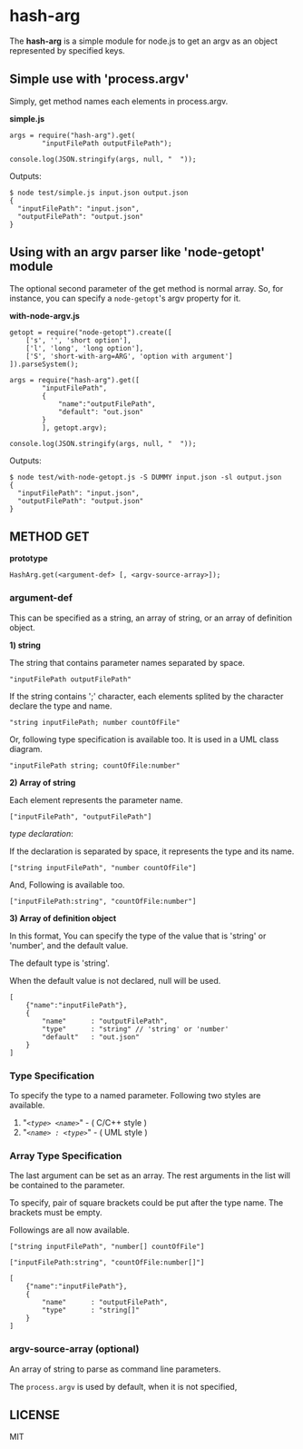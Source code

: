 hash-arg 
========

The __hash-arg__ is a simple module for node.js to get
an argv as an object represented by specified keys.


## Simple use with 'process.argv'

Simply, get method names each elements in process.argv.

__simple.js__

```
args = require("hash-arg").get(
        "inputFilePath outputFilePath");

console.log(JSON.stringify(args, null, "  "));
```

Outputs:

```
$ node test/simple.js input.json output.json
{
  "inputFilePath": "input.json",
  "outputFilePath": "output.json"
}
```

## Using with an argv parser like 'node-getopt' module

The optional second parameter of the get method is normal array.
So, for instance, you can specify a `node-getopt`'s argv property for it.

__with-node-argv.js__

```
getopt = require("node-getopt").create([
    ['s', '', 'short option'],
    ['l', 'long', 'long option'],
    ['S', 'short-with-arg=ARG', 'option with argument']
]).parseSystem();

args = require("hash-arg").get([
        "inputFilePath",
        {
            "name":"outputFilePath",
            "default": "out.json"
        }
        ], getopt.argv);

console.log(JSON.stringify(args, null, "  "));
```

Outputs:

```
$ node test/with-node-getopt.js -S DUMMY input.json -sl output.json
{
  "inputFilePath": "input.json",
  "outputFilePath": "output.json"
}
```

## METHOD GET

__prototype__

`HashArg.get(<argument-def> [, <argv-source-array>]);`

### argument-def

This can be specified as a string, an array of string,
or an array of definition object.

__1) string__

The string that contains parameter names separated by space.

```
"inputFilePath outputFilePath"
```

If the string contains ';' character, each elements splited by the character declare the type and name.

```
"string inputFilePath; number countOfFile"
```

Or, following type specification is available too.
It is used in a UML class diagram.

```
"inputFilePath string; countOfFile:number"
```

__2) Array of string__

Each element represents the parameter name.

```
["inputFilePath", "outputFilePath"]
```

_type declaration_:

If the declaration is separated by space, it represents the type and its name.

```
["string inputFilePath", "number countOfFile"]
```

And, Following is available too.

```
["inputFilePath:string", "countOfFile:number"]
```

__3) Array of definition object__

In this format, You can specify the type of the value that is 'string' or 'number', and the default value.

The default type is 'string'.

When the default value is not declared, null will be used.

```
[
    {"name":"inputFilePath"},
    {
        "name"      : "outputFilePath",
        "type"      : "string" // 'string' or 'number'
        "default"   : "out.json"
    }
]
```

### Type Specification

To specify the type to a named parameter.
Following two styles are available.

1. "_`<type> <name>`_" - ( C/C++ style )
2. "_`<name> : <type>`_" - ( UML style )


### Array Type Specification

The last argument can be set as an array.
The rest arguments in the list will be contained to the parameter.

To specify, pair of square brackets could be put after the type name.
The brackets must be empty.

Followings are all now available.

```
["string inputFilePath", "number[] countOfFile"]
```

```
["inputFilePath:string", "countOfFile:number[]"]
```

```
[
    {"name":"inputFilePath"},
    {
        "name"      : "outputFilePath",
        "type"      : "string[]"
    }
]
```

### argv-source-array (optional)

An array of string to parse as command line parameters.

The `process.argv` is used by default, when it is not specified,

LICENSE
-------

MIT
